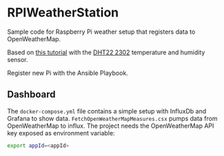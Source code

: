 # RPIWeatherStation

Sample code for Raspberry Pi weather setup that registers data to OpenWeatherMap. 

Based on [this tutorial](https://www.instructables.com/id/Raspberry-PI-and-DHT22-temperature-and-humidity-lo/)
with the [DHT22 2302](https://www.gearbest.com/goods/pp_009360784166.html?lang=en&wid=1433363&utm_source=email_sys&utm_medium=mail&utm_campaign=GB_GB_orderShippedOut_180924) temperature and humidity sensor.

Register new Pi with the Ansible Playbook.

## Dashboard

The `docker-compose.yml` file contains a simple setup with InfluxDb and Grafana to show data. `FetchOpenWeatherMapMeasures.csx` pumps data from OpenWeatherMap to influx.
The project needs the OpenWeatherMap API key exposed as environment variable:

```bash
export appId=<appId>
```